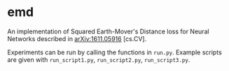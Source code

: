 # emd
An implementation of Squared Earth-Mover's Distance loss for Neural Networks described in [arXiv:1611.05916](https://arxiv.org/abs/1611.05916) [cs.CV].


Experiments can be run by calling the functions in `run.py`. Example scripts are given with `run_script1.py`, `run_script2.py`, `run_script3.py`.